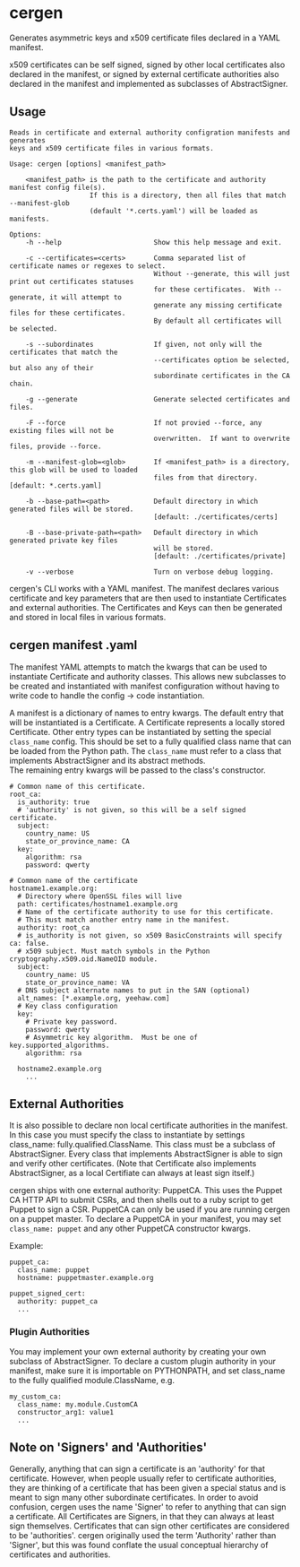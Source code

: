 # cergen

Generates asymmetric keys and x509 certificate files declared in a YAML manifest.

x509 certificates can be self signed, signed by other local certificates also declared in the
manifest, or signed by external certificate authorities also declared in the manifest and
implemented as subclasses of AbstractSigner.

## Usage

```
Reads in certificate and external authority configration manifests and generates
keys and x509 certificate files in various formats.

Usage: cergen [options] <manifest_path>

    <manifest_path> is the path to the certificate and authority manifest config file(s).
                    If this is a directory, then all files that match --manifest-glob
                    (default '*.certs.yaml') will be loaded as manifests.

Options:
    -h --help                       Show this help message and exit.

    -c --certificates=<certs>       Comma separated list of certificate names or regexes to select.
                                    Without --generate, this will just print out certificates statuses
                                    for these certificates.  With --generate, it will attempt to
                                    generate any missing certificate files for these certificates.
                                    By default all certificates will be selected.

    -s --subordinates               If given, not only will the certificates that match the
                                    --certificates option be selected, but also any of their
                                    subordinate certificates in the CA chain.

    -g --generate                   Generate selected certificates and files.

    -F --force                      If not provied --force, any existing files will not be
                                    overwritten.  If want to overwrite files, provide --force.

    -m --manifest-glob=<glob>       If <manifest_path> is a directory, this glob will be used to loaded
                                    files from that directory. [default: *.certs.yaml]

    -b --base-path=<path>           Default directory in which generated files will be stored.
                                    [default: ./certificates/certs]

    -B --base-private-path=<path>   Default directory in which generated private key files
                                    will be stored.
                                    [default: ./certificates/private]

    -v --verbose                    Turn on verbose debug logging.
```

cergen's CLI works with a YAML manifest.  The manifest declares various certificate and key
parameters that are then used to instantiate Certificates and external authorities.  The
Certificates and Keys can then be generated and stored in local files in various formats.


## cergen manifest .yaml

The manifest YAML attempts to match the kwargs that can be used to instantiate
Certificate and authority classes.  This allows new subclasses to be created and
instantiated with manifest configuration without having to write code to
handle the config -> code instantiation.

A manifest is a dictionary of names to entry kwargs.  The default entry that will be
instantiated is a Certificate.  A Certificate represents a locally stored Certificate.
Other entry types can be instantiated by setting the special `class_name` config.
This should be set to a fully qualified class name that can be loaded from the Python path.
The `class_name` must refer to a class that implements AbstractSigner and its abstract methods.  
The remaining entry kwargs will be passed to the class's constructor.

```
# Common name of this certificate.
root_ca:
  is_authority: true
  # 'authority' is not given, so this will be a self signed certificate.
  subject:
    country_name: US
    state_or_province_name: CA
  key:
    algorithm: rsa
    password: qwerty

# Common name of the certificate
hostname1.example.org:
  # Directory where OpenSSL files will live
  path: certificates/hostname1.example.org
  # Name of the certificate authority to use for this certificate.
  # This must match another entry name in the manifest.
  authority: root_ca
  # is_authority is not given, so x509 BasicConstraints will specify ca: false.
  # x509 subject. Must match symbols in the Python cryptography.x509.oid.NameOID module.
  subject:
    country_name: US
    state_or_province_name: VA
  # DNS subject alternate names to put in the SAN (optional)
  alt_names: [*.example.org, yeehaw.com]
  # Key class configuration
  key:
    # Private key password.
    password: qwerty
    # Asymmetric key algorithm.  Must be one of key.supported_algorithms.
    algorithm: rsa

  hostname2.example.org
    ...
````

## External Authorities
It is also possible to declare non local certificate authorities in the manifest.  In this case
you must specify the class to instantiate by settings class_name: fully.qualified.ClassName.
This class must be a subclass of AbstractSigner.  Every class that implements
AbstractSigner is able to sign and verify other certificates. (Note that Certificate also
implements AbstractSigner, as a local Certifiate can always at least sign itself.)

cergen ships with one external authority: PuppetCA.  This uses the Puppet CA HTTP API
to submit CSRs, and then shells out to a ruby script to get Puppet to sign a CSR.  PuppetCA
can only be used if you are running cergen on a puppet master.  To declare a PuppetCA
in your manifest, you may set `class_name: puppet` and any other PuppetCA constructor kwargs.


Example:

```
puppet_ca:
  class_name: puppet
  hostname: puppetmaster.example.org

puppet_signed_cert:
  authority: puppet_ca
  ...
```

### Plugin Authorities
You may implement your own external authority by creating your own subclass of AbstractSigner.
To declare a custom plugin authority in your manifest, make sure it is importable on PYTHONPATH,
and set class_name to the fully qualified module.ClassName, e.g.

```
my_custom_ca:
  class_name: my.module.CustomCA
  constructor_arg1: value1
  ...
```

## Note on 'Signers' and 'Authorities'
Generally, anything that can sign a certificate is an 'authority' for that certificate.
However, when people usually refer to certificate authorities, they are thinking
of a certificate that has been given a special status and is meant
to sign many other subordinate certificates.  In order to avoid confusion, cergen
uses the name 'Signer' to refer to anything that can sign a certificate.  All
Certificates are Signers, in that they can always at least sign themselves.  Certificates
that can sign other certificates are considered to be 'authorities'.  cergen
originally used the term 'Authority' rather than 'Signer', but this was found
conflate the usual conceptual hierarchy of certificates and authorities.



